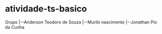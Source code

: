 # atividade-ts-basico
Grupo
|--Anderson Teodoro de Souza
|--Murilo nascimento
|--Jonathan Pio da Cunha

